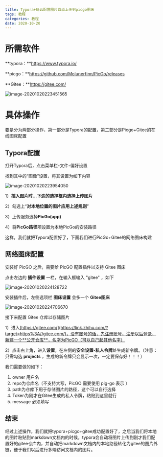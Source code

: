 ```yaml
---
title: Typora+码云配置图片自动上传到picgo图床
tags: 教程
categories: 教程
date: 2020-10-20
---
```


# 所需软件

**typora：**https://www.typora.io/

**picgo：**https://github.com/Molunerfinn/PicGo/releases

**Gitee：**https://gitee.com/

![image-20201020223451565](https://gitee.com/zl454/pic-go/raw/master/img//20201020223549.png)

# 具体操作

要是分为两部分操作，第一部分是Typora的配置，第二部分是Picgo+Gitee的在线图床配置

## Typora配置

打开Typora后，点击菜单栏-文件-偏好设置

找到其中的“图像”设置，将其设置为如下内容

![image-20201020223954050](https://gitee.com/zl454/pic-go/raw/master/img//20201020223954.png)

1）**插入图片时...**下边的选择框内选择**上传图片**

2）勾选上“**对本地位置的图片应用上述规则**”

3）上传服务选择**PicGo(app)**

4）将**PicGo路径**项设置为本地PicGo的安装路径

这样，我们就把Typora配置好了，下面我们进行PicGo+Gitee的网络图床构建

## 网络图床配置

安装好 PicGO 之后，需要给 PicGO 配置插件以支持 Gitee 图床

点击左边的 **插件设置** 一栏，在输入框输入 "gitee" ，如下

![image-20201020224128722](https://gitee.com/zl454/pic-go/raw/master/img//20201020224128.png)

安装插件后，左侧选项栏 **图床设置** 会多一个  **Gitee图床**

![image-20201020224706670](https://gitee.com/zl454/pic-go/raw/master/img//20201020224706.png)

接下来配置 Gitee 仓库以存储图片

1）进入[https://gitee.com/](https://link.zhihu.com/?target=https%3A//gitee.com/)，没有账号的话，先注册账号，注册以后登录，新建一个**公开仓库**，名字为PicGO（可以自己起其他名字）

2）点击右上角，进入**设置**，在左侧的**安全设置-私人令牌**处生成新令牌。（注意：只需勾选 **projects** ，生成的新令牌只会显示一次，一定要保存好！！！）

我们需要做的如下：

1. owner 用户名
2. repo为仓库名（不支持大写，PicGO 需要使用 pig-go 表示 ）
3. path为仓库下用于存储图片的路径，这个可以自行选择
4. Token为刚才在Gitee生成的私人令牌，粘贴到这里就行
5. message 必须填写

## 结束

经过上述操作，我们就把typora+picgo+gitee成功配置好了，之后当我们将本地的图片粘贴到markdown文档内的时候，typora会自动将图片上传到刚才我们配置好的gitee仓库内，并自动把markdown文档内的本地路径转化为gitee的图片外链，便于我们以后进行多端访问文档内的图片。